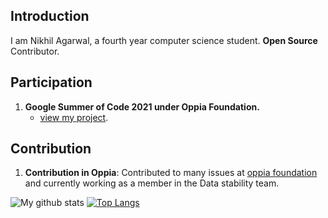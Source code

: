 
## Introduction

I am Nikhil Agarwal, a fourth year computer science student.
**Open Source** Contributor.

## Participation

1. **Google Summer of Code 2021 under Oppia Foundation.**
     - [view my project](https://summerofcode.withgoogle.com/projects/#5133229247430656).

## Contribution

1. **Contribution in Oppia**: Contributed to many issues at [oppia foundation](https://github.com/oppia/oppia/) and currently working as a member in the Data stability team.
     
![My github stats](https://github-readme-stats.vercel.app/api?username=nik-09&show_icons=true&count_private=true?theme=tokyonight)
[![Top Langs](https://github-readme-stats.vercel.app/api/top-langs/?username=nik-09&layout=compact)](https://github.com/anuraghazra/github-readme-stats)
